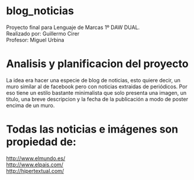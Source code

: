 # blog_noticias
Proyecto final para Lenguaje de Marcas 1º DAW DUAL.  
Realizado por: Guillermo Cirer  
Profesor: Miguel Urbina

# Analisis y planificacion del proyecto
La idea era hacer una especie de blog de noticias, esto quiere decir, un muro similar al de facebook pero con noticias extraidas de periódicos. Por eso tiene un estilo bastante minimalista que solo presenta una imagen, un titulo, una breve descripcion y la fecha de la publicación a modo de poster encima de un muro.


# Todas las noticias e imágenes son propiedad de:
http://www.elmundo.es/  
http://www.elpais.com/  
http://hipertextual.com/  
